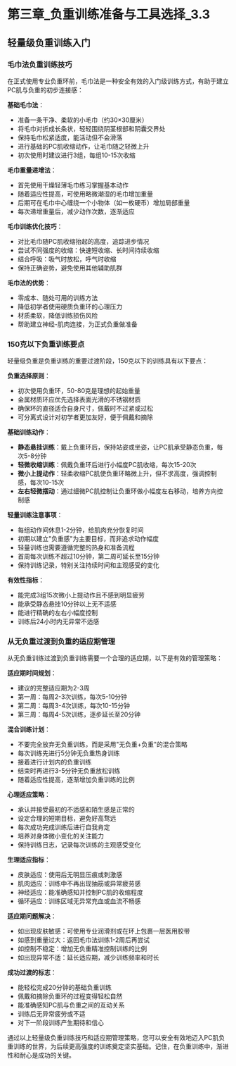 # 第三章_负重训练准备与工具选择_3.3

## 轻量级负重训练入门

### 毛巾法负重训练技巧

在正式使用专业负重环前，毛巾法是一种安全有效的入门级训练方式，有助于建立PC肌与负重的初步连接感：

**基础毛巾法**：
- 准备一条干净、柔软的小毛巾（约30×30厘米）
- 将毛巾对折成长条状，轻轻围绕阴茎根部和阴囊交界处
- 保持毛巾松紧适度，能活动但不会滑落
- 进行基础的PC肌收缩动作，让毛巾随之轻微上升
- 初次使用时建议进行3组，每组10-15次收缩

**毛巾重量递增法**：
- 首先使用干燥轻薄毛巾练习掌握基本动作
- 随着适应性提高，可使用略微潮湿的毛巾增加重量
- 后期可在毛巾中心缠绕一个小物体（如一枚硬币）增加局部重量
- 每次递增重量后，减少动作次数，逐渐适应

**毛巾训练优化技巧**：
- 对比毛巾随PC肌收缩抬起的高度，追踪进步情况
- 尝试不同强度的收缩：快速短收缩、长时间持续收缩
- 结合呼吸：吸气时放松，呼气时收缩
- 保持正确姿势，避免使用其他辅助肌群

**毛巾法的优势**：
- 零成本、随处可用的训练方法
- 降低初学者使用硬质负重环的心理压力
- 材质柔软，降低训练损伤风险
- 帮助建立神经-肌肉连接，为正式负重做准备

### 150克以下负重训练要点

轻量级负重是负重训练的重要过渡阶段，150克以下的训练具有以下要点：

**负重选择原则**：
- 初次使用负重环，50-80克是理想的起始重量
- 金属材质环应优先选择表面光滑的不锈钢材质
- 确保环的直径适合自身尺寸，佩戴时不过紧或过松
- 可分离式设计对初学者更加友好，便于佩戴和摘除

**基础训练动作**：
- **静态悬挂训练**：戴上负重环后，保持站姿或坐姿，让PC肌承受静态负重，每次5-8分钟
- **轻微收缩训练**：佩戴负重环后进行小幅度PC肌收缩，每次15-20次
- **微小上提动作**：轻柔收缩PC肌使负重环略微上升，但不求高度，强调控制感，每次10-15次
- **左右轻微摆动**：通过细微PC肌控制让负重环做小幅度左右移动，培养方向控制感

**轻量训练注意事项**：
- 每组动作间休息1-2分钟，给肌肉充分恢复时间
- 初期以建立"负重感"为主要目标，而非追求动作幅度
- 轻量训练也需要遵循完整的热身和准备流程
- 首周每次训练不超过10分钟，第二周可延长至15分钟
- 保持训练记录，特别关注持续时间和主观感受的变化

**有效性指标**：
- 能完成3组15次微小上提动作且不感到明显疲劳
- 能承受静态悬挂10分钟以上无不适感
- 能进行精确的左右小幅度控制
- 训练后24小时内无异常不适感

### 从无负重过渡到负重的适应期管理

从无负重训练过渡到负重训练需要一个合理的适应期，以下是有效的管理策略：

**适应期时间规划**：
- 建议的完整适应期为2-3周
- 第一周：每周2-3次训练，每次5-10分钟
- 第二周：每周3-4次训练，每次10-15分钟
- 第三周：每周4-5次训练，逐步延长至20分钟

**混合训练计划**：
- 不要完全放弃无负重训练，而是采用"无负重+负重"的混合策略
- 每次训练先进行5分钟无负重热身训练
- 接着进行计划内的负重训练
- 结束时再进行3-5分钟无负重放松训练
- 随着适应性提高，逐渐增加负重训练的比例

**心理适应策略**：
- 承认并接受最初的不适感和陌生感是正常的
- 设定合理的短期目标，避免好高骛远
- 每次成功完成训练后进行自我肯定
- 培养对身体微小变化的关注能力
- 保持训练日志，记录每次训练的主观感受变化

**生理适应指标**：
- 皮肤适应：使用后无明显压痕或刺激感
- 肌肉适应：训练中不再出现抽筋或异常疲劳感
- 神经适应：能准确感知并控制PC肌的收缩程度
- 循环适应：训练区域无异常充血或血流不畅感

**适应期问题解决**：
- 如出现皮肤敏感：可使用专业润滑剂或在环上包裹一层医用胶带
- 如感到重量过大：返回毛巾法训练1-2周后再尝试
- 如控制不稳定：增加无负重精准控制训练的比例
- 如出现异常不适：延长适应期，减少训练频率和时长

**成功过渡的标志**：
- 能轻松完成20分钟的基础负重训练
- 佩戴和摘除负重环的过程变得轻松自然
- 能准确感知PC肌与负重之间的互动关系
- 训练后无异常疲劳或不适
- 对下一阶段训练产生期待和信心

通过以上轻量级负重训练技巧和适应期管理策略，您可以安全有效地迈入PC肌负重训练的世界，为后续更高强度的训练奠定坚实基础。记住，在负重训练中，渐进性和耐心是成功的关键。 